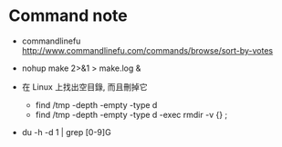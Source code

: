 # Command note

- commandlinefu
http://www.commandlinefu.com/commands/browse/sort-by-votes

- nohup make 2>&1 > make.log &

- 在 Linux 上找出空目錄, 而且刪掉它
    - find /tmp -depth -empty -type d
    - find /tmp -depth -empty -type d -exec rmdir -v {} \;

- du -h -d 1 | grep [0-9]G
